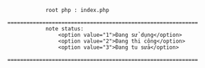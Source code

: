                 root php : index.php
                ============================================================
                note status:
                    <option value="1">Đang sử dụng</option>
                    <option value="2">Đang thi công</option>
                    <option value="3">Đang tu sửa</option>   
                ============================================================
                
